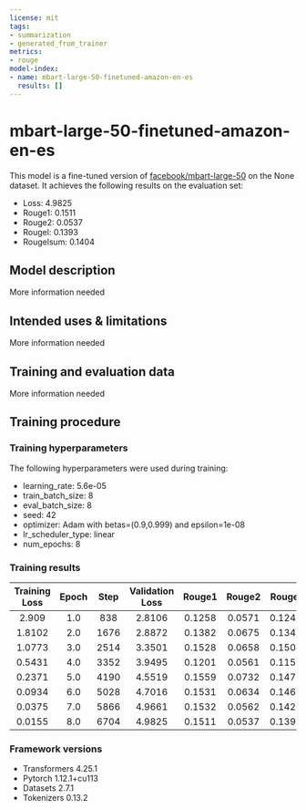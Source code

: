 ```yaml
---
license: mit
tags:
- summarization
- generated_from_trainer
metrics:
- rouge
model-index:
- name: mbart-large-50-finetuned-amazon-en-es
  results: []
---
```


<!-- This model card has been generated automatically according to the information the Trainer had access to. You
should probably proofread and complete it, then remove this comment. -->

# mbart-large-50-finetuned-amazon-en-es

This model is a fine-tuned version of [facebook/mbart-large-50](https://huggingface.co/facebook/mbart-large-50) on the None dataset.
It achieves the following results on the evaluation set:
- Loss: 4.9825
- Rouge1: 0.1511
- Rouge2: 0.0537
- Rougel: 0.1393
- Rougelsum: 0.1404

## Model description

More information needed

## Intended uses & limitations

More information needed

## Training and evaluation data

More information needed

## Training procedure

### Training hyperparameters

The following hyperparameters were used during training:
- learning_rate: 5.6e-05
- train_batch_size: 8
- eval_batch_size: 8
- seed: 42
- optimizer: Adam with betas=(0.9,0.999) and epsilon=1e-08
- lr_scheduler_type: linear
- num_epochs: 8

### Training results

| Training Loss | Epoch | Step | Validation Loss | Rouge1 | Rouge2 | Rougel | Rougelsum |
|:-------------:|:-----:|:----:|:---------------:|:------:|:------:|:------:|:---------:|
| 2.909         | 1.0   | 838  | 2.8106          | 0.1258 | 0.0571 | 0.1248 | 0.1240    |
| 1.8102        | 2.0   | 1676 | 2.8872          | 0.1382 | 0.0675 | 0.1345 | 0.1353    |
| 1.0773        | 3.0   | 2514 | 3.3501          | 0.1528 | 0.0658 | 0.1504 | 0.1504    |
| 0.5431        | 4.0   | 3352 | 3.9495          | 0.1201 | 0.0561 | 0.1153 | 0.1147    |
| 0.2371        | 5.0   | 4190 | 4.5519          | 0.1559 | 0.0732 | 0.1473 | 0.1464    |
| 0.0934        | 6.0   | 5028 | 4.7016          | 0.1531 | 0.0634 | 0.1467 | 0.1453    |
| 0.0375        | 7.0   | 5866 | 4.9661          | 0.1532 | 0.0562 | 0.1426 | 0.1421    |
| 0.0155        | 8.0   | 6704 | 4.9825          | 0.1511 | 0.0537 | 0.1393 | 0.1404    |


### Framework versions

- Transformers 4.25.1
- Pytorch 1.12.1+cu113
- Datasets 2.7.1
- Tokenizers 0.13.2
